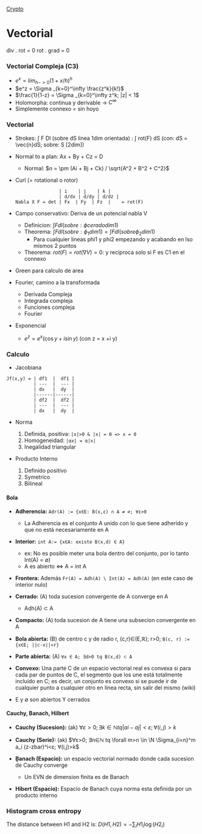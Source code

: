 [Crypto](Crypto)

# Vectorial
div . rot = 0
rot . grad = 0


### Vectorial Compleja (C3)

* $e^x = lim_{h->0} (1 + x/h)^h$
* $e^z = \Sigma _{k=0}^\infty \frac{z^k}{k!}$
* $\frac{1}{1-z} = \Sigma _{k=0}^\infty z^k; |z| < 1$
* Holomorpha: continua y derivable -> $C^\infty$
* Simplemente connexo = sin hoyo

### Vectorial

* Strokes: ∫ F Dl (sobre dS linea 1dim orientada) :  ∫ rot(F) dS (con: dS = \vec{n}dS; sobre: S [2dim])
* Normal to a plan: Ax + By + Cz = D
  * Normal: $n = \pm (Ai + Bj + Ck) / \sqrt{A^2 + B^2 + C^2}$
* Curl (= rotational o rotor)
  ```
                  | i    | j    | k |
                  | d/dx | d/dy | d/dz |
  Nabla X F = det | Fx  | Fy  | Fz  |    = rot(F)
  ```
* Campo conservativo: Deriva de un potencial nabla V
  * Definicion:  $∫ F dl (sobre: \phi cerado dim1)$
  * Theorema: $∫ F dl (sobre: \phi _{1} dim1) = ∫ F dl (sobre \phi _{2} dim1)$
    * Para cualquier lineas phi1 y phi2 empezando y  acabando en lso mismos 2 puntos
  * Theorema: $rot(F) = rot(\nabla V) = 0$: y reciproca solo si F es C1 en el connexo

* Green para calculo de area

* Fourier, camino a la transformada
  * Derivada Compleja
  * Integrada compleja
  * Funciones compleja
  * Fourier

* Exponencial
  * $e^z = e^x (\cos{y} + i \sin{y})$ (con z = x +i y)

### Calculo

* Jacobiana

```text
Jf(x,y) = | df1  |  df1 |
          | ---  |  --- |
          | dx   |  dy  | 
          |------|------|
          | df2  |  df2 |
          | ---  |  --- |
          | dx   |  dy  |
```

* Norma
  1. Definida, positiva: `|x|>0 & |x| = 0 => x = 0`
  2. Homogeneidad: `|αx| = α|x|`
  3. Inegalidad triangular

* Producto Interno
  1. Definido positivo
  2. Symetrico
  3. Bilineal


#### Bola

* __Adherencia:__ `Adr(A) := {x∈E: B(x,ε) ∩ A ≠ ∅; ∀ε>0`
  * La Adherencia es el conjunto A unido con lo que tiene adherido y que no está necesariamente en A

* __Interior:__ `int A:= {x∈A: existe B(x,d) ∈ A}`
  * ex: No es posible meter una bola dentro del conjunto, por lo tanto Int(A) = ∅)
  * A es abierto <=> A = int A

* __Frontera:__ Además `Fr(A) = Adh(A) \ Int(A) = Adh(A)`  (en este caso de interior nulo)

* __Cerrado:__ (A) toda sucesion convergente de A converge en A
  * Adh(A) ⊂ A

* __Compacto:__ (A) toda sucesion de A tiene una subsecion convergente en A

* __Bola abierta:__ (B) de centro c y de radio r, (c,r)∈(E,ℝ); r>0; `B(c, r) := {x∈E; ||c-x||<r}`

* __Parte abierta:__ (A) `∀x ∈ A; ∃d>0 tq B(x,d) ⊂ A`

* __Convexo:__ Una parte C de un espacio vectorial real es convexa si para cada par de puntos de C, el segmento que los une está totalmente incluido en C; es decir, un conjunto es convexo si se puede ir de cualquier punto a cualquier otro en línea recta, sin salir del mismo (wiki)

* E y ∅ son abiertos Y cerrados


#### Cauchy, Banach, Hilbert

* __Cauchy (Sucesion):__ (ak) $∀ε>0; ∃k∈ℕ tq |ai-aj|<ε; ∀(i,j)>k$
* __Cauchy (Serie):__ (ak) $∀ε>0; ∃n∈ℕ tq \forall m>n \in \N \Sigma_{i=n}^m a_i (z-zbar)^i<ε; ∀(i,j)>k$

* __Ḇanach (Espacio):__ un espacio vectorial normado donde cada sucesion de Cauchy converge
  * Un EVN de dimension finita es de Banach

* __Hibert (Espacio):__ Espacio de Banach cuya norma esta definida por un producto interno

### Histogram cross entropy

The distance between H1 and H2 is: $D(H1, H2) = -\sum_i H1_i \log(H2_i)$
